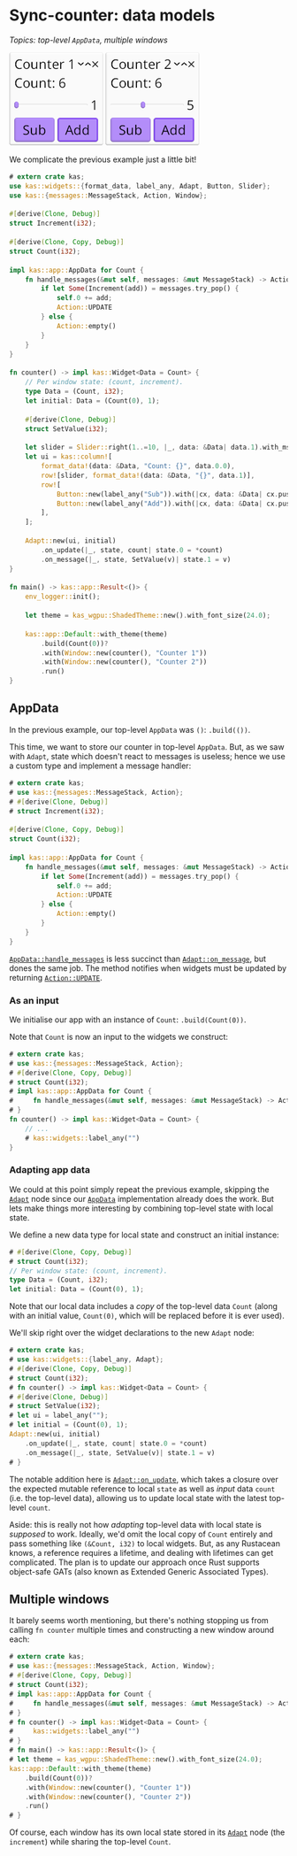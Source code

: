 # Sync-counter: data models

*Topics: top-level `AppData`, multiple windows*

![Counter 1](screenshots/sync-counter-1.png)
![Counter 2](screenshots/sync-counter-2.png)

We complicate the previous example just a little bit!

```rust
# extern crate kas;
use kas::widgets::{format_data, label_any, Adapt, Button, Slider};
use kas::{messages::MessageStack, Action, Window};

#[derive(Clone, Debug)]
struct Increment(i32);

#[derive(Clone, Copy, Debug)]
struct Count(i32);

impl kas::app::AppData for Count {
    fn handle_messages(&mut self, messages: &mut MessageStack) -> Action {
        if let Some(Increment(add)) = messages.try_pop() {
            self.0 += add;
            Action::UPDATE
        } else {
            Action::empty()
        }
    }
}

fn counter() -> impl kas::Widget<Data = Count> {
    // Per window state: (count, increment).
    type Data = (Count, i32);
    let initial: Data = (Count(0), 1);

    #[derive(Clone, Debug)]
    struct SetValue(i32);

    let slider = Slider::right(1..=10, |_, data: &Data| data.1).with_msg(SetValue);
    let ui = kas::column![
        format_data!(data: &Data, "Count: {}", data.0.0),
        row![slider, format_data!(data: &Data, "{}", data.1)],
        row![
            Button::new(label_any("Sub")).with(|cx, data: &Data| cx.push(Increment(-data.1))),
            Button::new(label_any("Add")).with(|cx, data: &Data| cx.push(Increment(data.1))),
        ],
    ];

    Adapt::new(ui, initial)
        .on_update(|_, state, count| state.0 = *count)
        .on_message(|_, state, SetValue(v)| state.1 = v)
}

fn main() -> kas::app::Result<()> {
    env_logger::init();

    let theme = kas_wgpu::ShadedTheme::new().with_font_size(24.0);

    kas::app::Default::with_theme(theme)
        .build(Count(0))?
        .with(Window::new(counter(), "Counter 1"))
        .with(Window::new(counter(), "Counter 2"))
        .run()
}
```

## AppData

In the previous example, our top-level `AppData` was `()`: `.build(())`.

This time, we want to store our counter in top-level `AppData`. But, as we saw with `Adapt`, state which doesn't react to messages is useless; hence we use a custom type and implement a message handler:
```rust
# extern crate kas;
# use kas::{messages::MessageStack, Action};
# #[derive(Clone, Debug)]
# struct Increment(i32);

#[derive(Clone, Copy, Debug)]
struct Count(i32);

impl kas::app::AppData for Count {
    fn handle_messages(&mut self, messages: &mut MessageStack) -> Action {
        if let Some(Increment(add)) = messages.try_pop() {
            self.0 += add;
            Action::UPDATE
        } else {
            Action::empty()
        }
    }
}
```
[`AppData::handle_messages`] is less succinct than [`Adapt::on_message`], but dones the same job. The method notifies when widgets must be updated by returning [`Action::UPDATE`].

### As an input

We initialise our app with an instance of `Count`: `.build(Count(0))`.

Note that `Count` is now an input to the widgets we construct:
```rust
# extern crate kas;
# use kas::{messages::MessageStack, Action};
# #[derive(Clone, Copy, Debug)]
# struct Count(i32);
# impl kas::app::AppData for Count {
#     fn handle_messages(&mut self, messages: &mut MessageStack) -> Action { Action::empty() }
# }
fn counter() -> impl kas::Widget<Data = Count> {
    // ...
    # kas::widgets::label_any("")
}
```

### Adapting app data

We could at this point simply repeat the previous example, skipping the [`Adapt`] node since our [`AppData`] implementation already does the work. But lets make things more interesting by combining top-level state with local state.

We define a new data type for local state and construct an initial instance:
```rust
# #[derive(Clone, Copy, Debug)]
# struct Count(i32);
// Per window state: (count, increment).
type Data = (Count, i32);
let initial: Data = (Count(0), 1);
```
Note that our local data includes a *copy* of the top-level data `Count` (along with an initial value, `Count(0)`, which will be replaced before it is ever used).

We'll skip right over the widget declarations to the new `Adapt` node:
```rust
# extern crate kas;
# use kas::widgets::{label_any, Adapt};
# #[derive(Clone, Copy, Debug)]
# struct Count(i32);
# fn counter() -> impl kas::Widget<Data = Count> {
# #[derive(Clone, Debug)]
# struct SetValue(i32);
# let ui = label_any("");
# let initial = (Count(0), 1);
Adapt::new(ui, initial)
    .on_update(|_, state, count| state.0 = *count)
    .on_message(|_, state, SetValue(v)| state.1 = v)
# }
```
The notable addition here is [`Adapt::on_update`], which takes a closure over the expected mutable reference to local `state` as well as *input* data `count` (i.e. the top-level data), allowing us to update local state with the latest top-level `count`.

Aside: this is really not how *adapting* top-level data with local state is *supposed* to work. Ideally, we'd omit the local copy of `Count` entirely and pass something like `(&Count, i32)` to local widgets. But, as any Rustacean knows, a reference requires a lifetime, and dealing with lifetimes can get complicated. The plan is to update our approach once Rust supports object-safe GATs (also known as Extended Generic Associated Types).

## Multiple windows

It barely seems worth mentioning, but there's nothing stopping us from calling `fn counter` multiple times and constructing a new window around each:
```rust
# extern crate kas;
# use kas::{messages::MessageStack, Action, Window};
# #[derive(Clone, Copy, Debug)]
# struct Count(i32);
# impl kas::app::AppData for Count {
#     fn handle_messages(&mut self, messages: &mut MessageStack) -> Action { Action::empty() }
# }
# fn counter() -> impl kas::Widget<Data = Count> {
#     kas::widgets::label_any("")
# }
# fn main() -> kas::app::Result<()> {
# let theme = kas_wgpu::ShadedTheme::new().with_font_size(24.0);
kas::app::Default::with_theme(theme)
    .build(Count(0))?
    .with(Window::new(counter(), "Counter 1"))
    .with(Window::new(counter(), "Counter 2"))
    .run()
# }
```
Of course, each window has its own local state stored in its [`Adapt`] node (the `increment`) while sharing the top-level `Count`.

[`AppData`]: https://docs.rs/kas/latest/kas/app/trait.AppData.html
[`AppData::handle_messages`]: https://docs.rs/kas/latest/kas/app/trait.AppData.html#tymethod.handle_messages
[`Adapt`]: https://docs.rs/kas/latest/kas/widgets/struct.Adapt.html
[`Adapt::on_message`]: https://docs.rs/kas/latest/kas/widgets/struct.Adapt.html#method.on_message
[`Action::UPDATE`]: https://docs.rs/kas/latest/kas/struct.Action.html#associatedconstant.UPDATE
[`Adapt::on_update`]: https://docs.rs/kas/latest/kas/widgets/struct.Adapt.html#method.on_update
